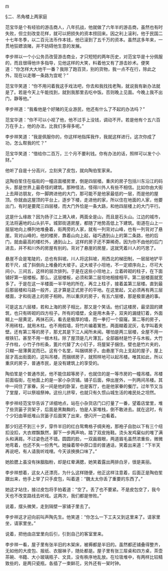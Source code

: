     四 

   §二、吊角楼上两家庭

   范宝华是个有经验的游击商人，八年抗战，他就做了六年半的游击商，虽然也有时失败，但立刻改变花样，就可以把损失的资本捞回来。因之利上滚利，他于民国二十七年冬季，以二百元法币作本钱，他已滚到了五千万的资本。虽然这多年来，一贯地狂嫖浪赌，并不妨碍他生意的发展。

   李步祥以一个小公务员改营游击商业，才只短短的两年历史，对范宝华是十分佩服的，而且很得他许多指导，见他这样的大笑，料着他又有了游击妙术。便笑道：“你怎样大大地干一番？我除了跑百货，别的货物，我一点不在行，除此之外，现在以走哪一条路为宜呢？”

   范宝华笑道：“你不用问着我这手戏法吧，你去和我找找老陶，就说我有新办法就是了。若是今天上午能找到，就到我那里去吃中饭。否则晚上见面。今晚上我不出门，静等他。”

   李步祥道：“我看他是个好赌的无业游民，他还有什么了不起的办法吗？”

   范宝华道：“你不可以小视了他，他不过手上没钱，调动不开。若是他有个五六百万在手上，他的办法，比我们多得多呢。”

   李步祥笑道：“我是佩服你的，你这样地指挥我作，我就这样进行。这次你成了功，怎么帮我的忙？”

   范宝华笑道：“借给你二百万，三个月不要利钱。你有办法的话，照样可以发个小财。”

   他听了自是十分高兴，立刻夹了皮包，就向陶伯笙家来。

   这陶伯笙住在临街的一幢店面楼房里，倒是四层楼。重庆的房子包括川东沿江的码头，那是世界上最奇怪的建筑。那种怪法，怪得川外人有些不相信。比如你由大街上去拜访朋友，你一脚跨进他的大门，那可能不是他家最低的一层，而是他的屋顶。你就由这屋顶的平台上，逐步下楼，走进他的家，所以住在地面的人家，他要出门，有时是要爬三四层楼，而大门外恰是一条大路，和他四层楼上的大门平行。

   这是什么缘故？因为扬子江上溯入峡，两面全是山，而且是石头山。江边的城市，无法将遍地的山头扒平。城郭街道房屋，都随了地势高低上下建筑。街道在山上一层层地向上横列地堆叠着，街两旁的人家，就有一列背对山峰，也有一列背对了悬崖。背对山峰的，他的楼房，靠着山向上起，碰巧遇到山上的第二条路，他的后门，就由最高的楼栏外，通到山上。这样的房子还不算稀奇。因为你不由他的后门进去，并不和川外的房屋有别的。背对了悬崖的房屋，这就凭着川人的巧思了。

   悬崖不会是笔陡的，总也有斜坡。川人将这斜坡，用西北的梯田制，一层层地铲平若干尺，成了斜倒向上堆叠的大坡子。这大坡子小坦地，不一定顺序向上，尽可大间小，三间五，这样的层次排列。于是在这些小坦地上，立着砖砌的柱子，在下面铺好第一层楼板。那么，这层楼板，必须和第二层坦地相接相平。第二层楼面就宽多了。于是在这一半楼面一半平地的所在，再立上柱子，接着盖第三层楼。直到最后那层楼和马路一般齐，这才算是正式房子的平地。在这里起，又必须再有两三层楼面，才和街道上的房子相称。所以重庆的房子，有五六层楼，那是极普通的事。

   可是这五六层楼，若和上海的房子相比，那又是个笑话。他们这楼房，最坚固的建筑，也只有砖砌的四方柱子。所有的墙壁，全是用木条子，双夹的漏缝钉着，外面糊上一层黄泥，再抹石灰。看去是极厚的墙，而一拳打一个窟窿。第二等的房子，不用砖柱，就用木柱。也不用假墙，将竹片编着篱笆，两面糊着泥灰，名字叫着夹壁。还有第三等的房子，那尤其是下江人闻所未闻。哪怕是两三层楼，全屋不用一根铁钉。甚至不用一根木柱。除了屋顶是几片薄瓦，全部器材是竹子与木板。大竹子作柱，小竹子作桁条，篦片代替了大小钉子，将屋架子捆住。壁也是竹片夹的，只糊一层薄黄泥而已。这有个名堂，叫捆绑房子。由悬崖下向上支起的屋子，屋上层才高出街面的，这叫吊楼，而捆绑房子，就照样地可以起吊楼。唯其如此，所以重庆的房子，普通市民，是没有建筑上的享受的。

   陶伯笙是个普通市民，他不能住超等房子，也就住的是一等市房的一幢吊楼。吊楼前面临街，在地面上的是一家小杂货铺。铺子后面，伸出崖外，一列两间吊楼。其中一间住了家眷。另一间是他的卧室，也是客厅，也是他家眷的餐厅。过年节又当了堂屋，可以祭祖祭神。这份儿挤窄，也就只有久惯山城生活的难民处之坦然。

   李步祥经范宝华告诉了详细地点，站在小杂货店门口打量了一番，望着店堂里，堆了些货篓子货架子，后面是黑黝黝的，怕是人家堆栈，倒不敢进去。就在这时，有个少妇由草纸堆山货篓子后面笑了出来，便闪开一边看着。

   那少妇还不到三十岁，穿件半旧的红白鸳鸯格子绸夹袍，那袍子自肋以下有三个纽扣没扣，大衣襟飘飘然，脚下一步两声响，踏了双皮拖鞋。烫头发鸡窠似的堆了满头和满肩。不过姿色还不错。圆圆的脸，一双画眉眼，两道眉毛虽然浓重些，微微地弯着，也还不失一份秀气。她操着带中原口音的普通话，笑着出来道：“下半天再说吧，有人请我听戏哩。今天该换换口味了。”

   她脸腮上虽没有抹胭脂粉，却是红晕满腮，她笑着露出两排白牙，很是美丽。

   李步祥想着，这女人还漂亮，为什么这样随便，他正这样注意着，后面正是陶伯笙跟出来，他手上举了只手皮包，叫着道：“魏太太你丢了重要的东西了。”

   她这才站住，接过皮包将手拍着道：“空了。丢了也不要紧。不是皮包空了，我今天也不改变路线去听戏。这两次，我们都是惨败。”

   说着，摆头微笑，走到隔壁一家铺子里去了。

   李步祥这才迎向前叫声陶先生。他笑道：“你怎么一下工夫又到这里来了。请家里坐，请家里坐。”

   说着，把他由店堂里向后引，引到自己的客室里来。

   李步祥一看，屋子里有张半旧的木架床，被褥都是半旧的。虽然都还铺叠得整齐，无如他的大皮包、报纸、衣服袜子，随处都是。屋子里有张三屉桌和四方桌，茶壶茶碗、书籍、大小玻璃瓶子、文具，没有秩序地乱放。在垃圾堆中，有两样比较精致些的，是两只瓷瓶，各插了一束鲜花，另外还有一架时钟。

